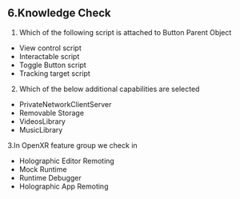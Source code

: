 ## 6.Knowledge Check 

1. Which of the following script is attached to Button Parent Object
 * View control script
 * Interactable script
 * Toggle Button script
 * Tracking target script

 2. Which of the below additional capabilities are selected 
* PrivateNetworkClientServer
* Removable Storage
* VideosLibrary
* MusicLibrary

3.In OpenXR feature group we check in  
* Holographic Editor Remoting
* Mock Runtime
* Runtime Debugger
* Holographic App Remoting